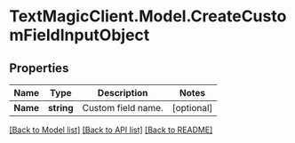 # TextMagicClient.Model.CreateCustomFieldInputObject
## Properties

Name | Type | Description | Notes
------------ | ------------- | ------------- | -------------
**Name** | **string** | Custom field name. | [optional] 

[[Back to Model list]](../README.md#documentation-for-models) [[Back to API list]](../README.md#documentation-for-api-endpoints) [[Back to README]](../README.md)

